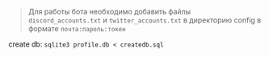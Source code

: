 >Для работы бота необходимо добавить файлы `discord_accounts.txt` и `twitter_accounts.txt` в директорию config в формате `почта:пароль:токен`

create db: `sqlite3 profile.db < createdb.sql `
